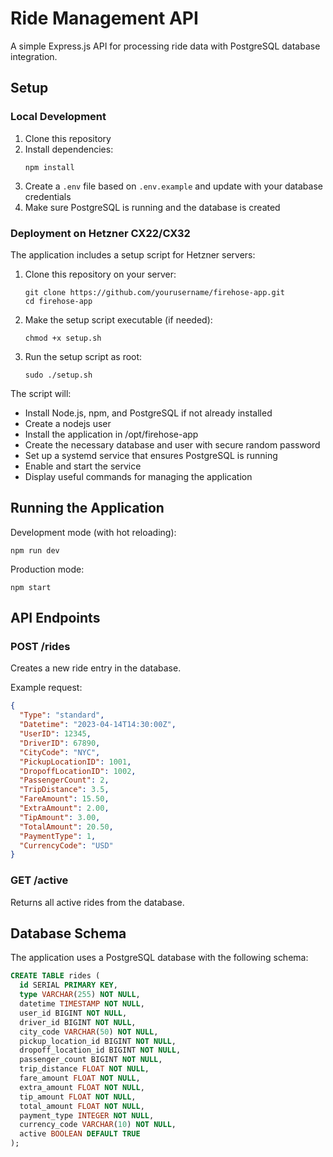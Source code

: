 # Ride Management API

A simple Express.js API for processing ride data with PostgreSQL database integration.

## Setup

### Local Development
1. Clone this repository
2. Install dependencies:
   ```
   npm install
   ```
3. Create a `.env` file based on `.env.example` and update with your database credentials
4. Make sure PostgreSQL is running and the database is created

### Deployment on Hetzner CX22/CX32
The application includes a setup script for Hetzner servers:

1. Clone this repository on your server:
   ```
   git clone https://github.com/yourusername/firehose-app.git
   cd firehose-app
   ```

2. Make the setup script executable (if needed):
   ```
   chmod +x setup.sh
   ```

3. Run the setup script as root:
   ```
   sudo ./setup.sh
   ```

The script will:
- Install Node.js, npm, and PostgreSQL if not already installed
- Create a nodejs user
- Install the application in /opt/firehose-app
- Create the necessary database and user with secure random password
- Set up a systemd service that ensures PostgreSQL is running
- Enable and start the service
- Display useful commands for managing the application

## Running the Application

Development mode (with hot reloading):
```
npm run dev
```

Production mode:
```
npm start
```

## API Endpoints

### POST /rides
Creates a new ride entry in the database.

Example request:
```json
{
  "Type": "standard",
  "Datetime": "2023-04-14T14:30:00Z",
  "UserID": 12345,
  "DriverID": 67890,
  "CityCode": "NYC",
  "PickupLocationID": 1001,
  "DropoffLocationID": 1002,
  "PassengerCount": 2,
  "TripDistance": 3.5,
  "FareAmount": 15.50,
  "ExtraAmount": 2.00,
  "TipAmount": 3.00,
  "TotalAmount": 20.50,
  "PaymentType": 1,
  "CurrencyCode": "USD"
}
```

### GET /active
Returns all active rides from the database.

## Database Schema

The application uses a PostgreSQL database with the following schema:

```sql
CREATE TABLE rides (
  id SERIAL PRIMARY KEY,
  type VARCHAR(255) NOT NULL,
  datetime TIMESTAMP NOT NULL,
  user_id BIGINT NOT NULL,
  driver_id BIGINT NOT NULL,
  city_code VARCHAR(50) NOT NULL,
  pickup_location_id BIGINT NOT NULL,
  dropoff_location_id BIGINT NOT NULL,
  passenger_count BIGINT NOT NULL,
  trip_distance FLOAT NOT NULL,
  fare_amount FLOAT NOT NULL,
  extra_amount FLOAT NOT NULL,
  tip_amount FLOAT NOT NULL,
  total_amount FLOAT NOT NULL,
  payment_type INTEGER NOT NULL,
  currency_code VARCHAR(10) NOT NULL,
  active BOOLEAN DEFAULT TRUE
);
```